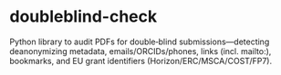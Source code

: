 # doubleblind-check
 Python library to audit PDFs for double‑blind submissions—detecting deanonymizing metadata, emails/ORCIDs/phones, links (incl. mailto:), bookmarks, and EU grant identifiers (Horizon/ERC/MSCA/COST/FP7).
